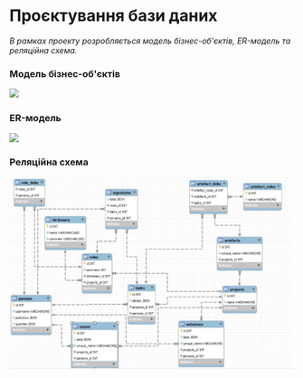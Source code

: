 # Проєктування бази даних

*В рамках проекту розробляється модель бізнес-об'єктів, ER-модель та реляційна схема.*

### Модель бізнес-об'єктів
![](http://www.plantuml.com/plantuml/png/RPN1RXCn48RlVWfhZr4J9JrmegWW8SG1X0Glu6QTOBBPJMqlA9pAWPmgSIjI9K3G5oXGL0Gbpp3xHhZkkEFrxgcU_vlv_sdNkzqtLcXRBmjcbIqakpkhIikDUYlt9dVuj2eglNTGYEdYteE7GxY2BLp0B_ZR73DPvlncnXtTOSsVIMsgibsDL9u8jP6w54kPoAlwe53JXLmd-c4j2cMLD8pTElBXS13I4jSk8kSk8_UOXGqU6rDBqwvSUYA4v4IctuUXWdkZQpBTHUGGiv3oI5VrgbNGPbZxfHWodurJX4caXwZLQrN8kUm8511fThro8LHZ4BcqMnCO_5u8iuZF8IgKkRH25OOnXDx63yMOr33yNCrBOMijEm8bH9eMRt9X1MCaOHOPTReJ7boVg48QMvNIT1KA9p6zI8JQbubKt2rEwd5BM_fSqvwmmNrjvKnCRLhJ_YJLfJgivLENc29wUa71pSc_noLfIBpQbAvbzKgwEYvfMrBmrI3kxS9qtDG2zEnvDjuPPCDXDjcPPE6puT-ZG0R-Poz2qdr3MgvqlRclSOvkccSuaYEy_OlWol4eElOH_BZqCxeNAKyocLRpbvRFgifApU1pSmG_uHp-DITm2UVDfZbfFd3uxgHB3XVN17utxnbyWczm1cSyWrFu0Xlk-gz6i1d1LtVw0zlcg7dN75-VdDysOt3gvZx23xuxtXtxVqCOkU_EzRBu3m00)

### ER-модель
![](http://www.plantuml.com/plantuml/png/ZLBDRjGm4BxFKrWvLjrgjmTE51K93aY0gi8Bk8ctcFNQhNz00I6L0tkgnAr8bG11Nw10KH6KVORn6-4akCbkOsbpoJZVZsU-oRQnL5it5M2v5GnkZvMqnF1NR6jqY-HAABsr9sW-kND_Tu1NECSB_8b__34mMP164yfGb6I7QQCaUGqaFBoeNyumBUcKrOS3joTuFc5bVJfqL73BcO4trnQxIh15WrhS4fvICraa5CnIBhecJ_Y-fDRfwAJfou9Qsc7SrPQDQMwNUfNyqB77uSA4SPJTxDAM1zqkTxHwpg9zOf9xFBTSIQhBG0kK40k15rIuBkc1COwPXb2rrtJNvhZa-OWBRgoIgqZQbBBX-bes66IZzL5M1vp2cWMdq2gLczXQ2pxaSWAXMDJ5i00YfqUQm697AJGwLqFrZXA0bAXXB87DFk0_9m7s2UDcMd6Q011_j9wP8fJYn1skub4d2vhlFxDah9Hb6l2JFy8VU8v__GbUuhcV-HF_dk2tyEcIu4M5u2__3l0ZViKpF2CPdk9dd970lzh0sGP-2TLldFiZ_zOVLrNmcsU0fq7t0R-JpU7c49WiufNReNPJyGy0)

### Реляційна схема
![](https://github.com/TauruSSilver9029/OBD/blob/main/docs/images/Rel_Shema.jpg)
